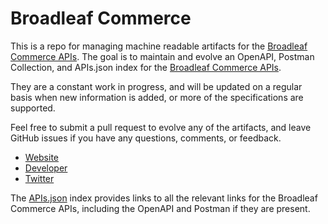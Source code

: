 # Broadleaf CommerceThis is a repo for managing machine readable artifacts for the [Broadleaf Commerce APIs](https://www.broadleafcommerce.com). The goal is to maintain and evolve an OpenAPI, Postman Collection, and APIs.json index for the [Broadleaf Commerce APIs](https://www.broadleafcommerce.com).They are a constant work in progress, and will be updated on a regular basis when new information is added, or more of the specifications are supported.Feel free to submit a pull request to evolve any of the artifacts, and leave GitHub issues if you have any questions, comments, or feedback.- [Website](https://www.broadleafcommerce.com)- [Developer](https://www.broadleafcommerce.com)- [Twitter](https://twitter.com/broadleaf)The [APIs.json](https://github.com/api-evangelist/broadleaf-commerce/blob/master/apis.json) index provides links to all the relevant links for the Broadleaf Commerce APIs, including the OpenAPI and Postman if they are present.